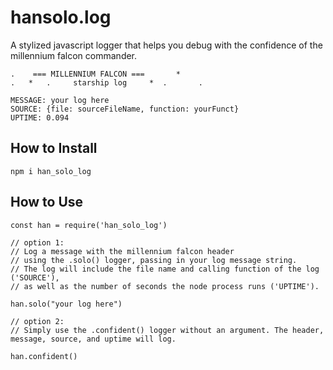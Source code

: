 # hansolo.log
A stylized javascript logger that helps you debug with the confidence of the millennium falcon commander.

```
.    === MILLENNIUM FALCON ===       *   
.   *   .     starship log     *  .       .

MESSAGE: your log here
SOURCE: {file: sourceFileName, function: yourFunct}
UPTIME: 0.094
```
## How to Install

```npm i han_solo_log```

## How to Use

```
const han = require('han_solo_log')

// option 1:
// Log a message with the millennium falcon header
// using the .solo() logger, passing in your log message string.
// The log will include the file name and calling function of the log ('SOURCE'),
// as well as the number of seconds the node process runs ('UPTIME').

han.solo("your log here")

// option 2:
// Simply use the .confident() logger without an argument. The header, message, source, and uptime will log.

han.confident()
```
